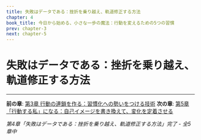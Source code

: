 ```yaml
---
title: 失敗はデータである：挫折を乗り越え、軌道修正する方法
chapter: 4
book_title: 今日から始める、小さな一歩の魔法：行動を変えるための5つの習慣
prev: chapter-3
next: chapter-5
---
```


# 失敗はデータである：挫折を乗り越え、軌道修正する方法



---

**前の章**: [第3章 行動の連鎖を作る：習慣化への勢いをつける技術](chapter-3.md)
**次の章**: [第5章 「行動する私」になる：自己イメージを書き換えて、変化を定着させる](chapter-5.md)

*第4章「失敗はデータである：挫折を乗り越え、軌道修正する方法」完了 - 全5章中*
